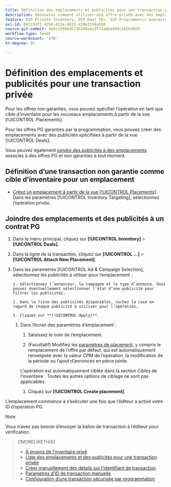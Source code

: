 ```yaml
---
title: Définition des emplacements et publicités pour une transaction privée
description: Découvrez comment utiliser une offre privée avec des emplacements et publicités supplémentaires.
feature: DSP Private Inventory, DSP Deal IDs, DSP Programmatic Guaranteed Deals
exl-id: 09119471-429d-413e-8033-e29e1558abb0
source-git-commit: 4b9cc5956d573b346eacdf71a8ea490c162b4660
workflow-type: tm+mt
source-wordcount: '278'
ht-degree: 0%

---
```


# Définition des emplacements et publicités pour une transaction privée

Pour les offres non garanties, vous pouvez spécifier l’opération en tant que cible d’inventaire pour les nouveaux emplacements à partir de la vue [!UICONTROL Placements].

Pour les offres PG garanties par la programmation, vous pouvez créer des emplacements avec des publicités spécifiées à partir de la vue [!UICONTROL Deals].

Vous pouvez également [joindre des publicités à des emplacements](/help/dsp/campaign-management/ads/ad-attach-to-placement.md) associés à des offres PG et non garanties à tout moment.

## Définition d’une transaction non garantie comme cible d’inventaire pour un emplacement

* [Créez un emplacement à partir de la vue [!UICONTROL Placements]](/help/dsp/campaign-management/placements/placement-create.md). Dans les paramètres [!UICONTROL Inventory Targeting], sélectionnez l’opération privée.

## Joindre des emplacements et des publicités à un contrat PG

1. Dans le menu principal, cliquez sur **[!UICONTROL Inventory]** > **[!UICONTROL Deals].**

1. Dans la ligne de la transaction, cliquez sur **[!UICONTROL ...]** > **[!UICONTROL Attach New Placement]**.

1. Dans les paramètres [!UICONTROL Ad & Campaign Selection], sélectionnez les publicités à utiliser pour l’emplacement :

       1. Sélectionnez l’annonceur, la campagne et le type d’annonce. Vous pouvez éventuellement sélectionner l’état d’une publicité pour filtrer les publicités.
       
       1. Dans la liste des publicités disponibles, cochez la case en regard de chaque publicité à utiliser pour l’opération.
       
       1. Cliquez sur **[!UICONTROL Apply]**.
   
   1. Dans l’écran des paramètres d’emplacement :

      1. Saisissez le nom de l’emplacement.

      1. (Facultatif) Modifiez les [paramètres de placement](/help/dsp/campaign-management/placements/placement-settings.md), y compris le remplacement de l’offre par défaut, qui est automatiquement renseignée avec la valeur CPM de l’opération, la modification de la période ou l’ajout d’annonces en pièce jointe.

      L’opération est automatiquement ciblée dans la section Cibles de l’inventaire . Toutes les autres options de ciblage ne sont pas applicables.

      1. Cliquez sur **[!UICONTROL Create placement]**.

L’emplacement commence à s’exécuter une fois que l’éditeur a activé votre ID d’opération PG.

>[!NOTE]
>
> Vous n’avez pas besoin d’envoyer la balise de transaction à l’éditeur pour vérification.

>[!MORELIKETHIS]
>
>* [À propos de l’inventaire privé](private-inventory-about.md)
>* [Liste des emplacements et des publicités pour une transaction privée](/help/dsp/inventory/private-deal-view-placements.md)
>* [Créer manuellement des détails sur l’identifiant de transaction](deal-id-create.md)
>* [Paramètres d’ID de transaction manuelle](deal-id-settings.md)
>* [Configuration d’une transaction sécurisée par programmation](programmatic-guaranteed-set-up.md)
